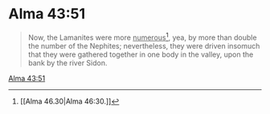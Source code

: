 # Alma 43:51

> Now, the Lamanites were more <u>numerous</u>[^a], yea, by more than double the number of the Nephites; nevertheless, they were driven insomuch that they were gathered together in one body in the valley, upon the bank by the river Sidon.

[Alma 43:51](https://www.churchofjesuschrist.org/study/scriptures/bofm/alma/43?lang=eng&id=p51#p51)


[^a]: [[Alma 46.30|Alma 46:30.]]
